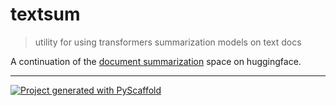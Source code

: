 <!-- These are examples of badges you might want to add to your README:
     please update the URLs accordingly

[![Built Status](https://api.cirrus-ci.com/github/<USER>/textsum.svg?branch=main)](https://cirrus-ci.com/github/<USER>/textsum)
[![ReadTheDocs](https://readthedocs.org/projects/textsum/badge/?version=latest)](https://textsum.readthedocs.io/en/stable/)
[![Coveralls](https://img.shields.io/coveralls/github/<USER>/textsum/main.svg)](https://coveralls.io/r/<USER>/textsum)
[![PyPI-Server](https://img.shields.io/pypi/v/textsum.svg)](https://pypi.org/project/textsum/)
[![Conda-Forge](https://img.shields.io/conda/vn/conda-forge/textsum.svg)](https://anaconda.org/conda-forge/textsum)
[![Monthly Downloads](https://pepy.tech/badge/textsum/month)](https://pepy.tech/project/textsum)
[![Twitter](https://img.shields.io/twitter/url/http/shields.io.svg?style=social&label=Twitter)](https://twitter.com/textsum)
-->

# textsum

> utility for using transformers summarization models on text docs

A continuation of the [document summarization](<https://huggingface.co/spaces/pszemraj/document-summarization>) space on huggingface.

---

[![Project generated with PyScaffold](https://img.shields.io/badge/-PyScaffold-005CA0?logo=pyscaffold)](https://pyscaffold.org/)
